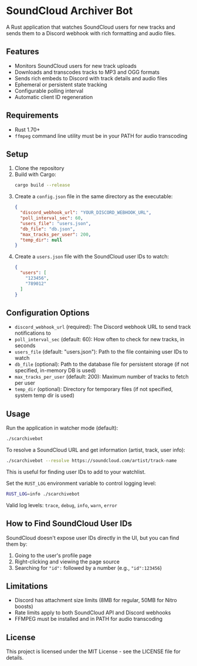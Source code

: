 # SoundCloud Archiver Bot

A Rust application that watches SoundCloud users for new tracks and sends them to a Discord webhook with rich formatting and audio files.

## Features

- Monitors SoundCloud users for new track uploads
- Downloads and transcodes tracks to MP3 and OGG formats
- Sends rich embeds to Discord with track details and audio files
- Ephemeral or persistent state tracking
- Configurable polling interval
- Automatic client ID regeneration

## Requirements

- Rust 1.70+
- `ffmpeg` command line utility must be in your PATH for audio transcoding

## Setup

1. Clone the repository
2. Build with Cargo:
   ```bash
   cargo build --release
   ```
3. Create a `config.json` file in the same directory as the executable:
   ```json
   {
     "discord_webhook_url": "YOUR_DISCORD_WEBHOOK_URL",
     "poll_interval_sec": 60,
     "users_file": "users.json",
     "db_file": "db.json",
     "max_tracks_per_user": 200,
     "temp_dir": null
   }
   ```
4. Create a `users.json` file with the SoundCloud user IDs to watch:
   ```json
   {
     "users": [
       "123456",
       "789012"
     ]
   }
   ```

## Configuration Options

- `discord_webhook_url` (required): The Discord webhook URL to send track notifications to
- `poll_interval_sec` (default: 60): How often to check for new tracks, in seconds
- `users_file` (default: "users.json"): Path to the file containing user IDs to watch
- `db_file` (optional): Path to the database file for persistent storage (if not specified, in-memory DB is used)
- `max_tracks_per_user` (default: 200): Maximum number of tracks to fetch per user
- `temp_dir` (optional): Directory for temporary files (if not specified, system temp dir is used)

## Usage

Run the application in watcher mode (default):

```bash
./scarchivebot
```

To resolve a SoundCloud URL and get information (artist, track, user info):

```bash
./scarchivebot --resolve https://soundcloud.com/artist/track-name
```

This is useful for finding user IDs to add to your watchlist.

Set the `RUST_LOG` environment variable to control logging level:

```bash
RUST_LOG=info ./scarchivebot
```

Valid log levels: `trace`, `debug`, `info`, `warn`, `error`

## How to Find SoundCloud User IDs

SoundCloud doesn't expose user IDs directly in the UI, but you can find them by:

1. Going to the user's profile page
2. Right-clicking and viewing the page source
3. Searching for `"id":` followed by a number (e.g., `"id":123456`)

## Limitations

- Discord has attachment size limits (8MB for regular, 50MB for Nitro boosts)
- Rate limits apply to both SoundCloud API and Discord webhooks
- FFMPEG must be installed and in PATH for audio transcoding

## License

This project is licensed under the MIT License - see the LICENSE file for details. 